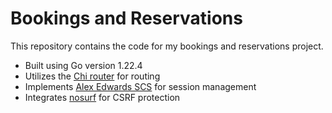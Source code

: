 # Bookings and Reservations

This repository contains the code for my bookings and reservations project.

- Built using Go version 1.22.4
- Utilizes the [Chi router](https://github.com/go-chi/chi) for routing
- Implements [Alex Edwards SCS](https://github.com/alexedwards/scs/v2) for session management
- Integrates [nosurf](https://github.com/justinas/nosurf) for CSRF protection
